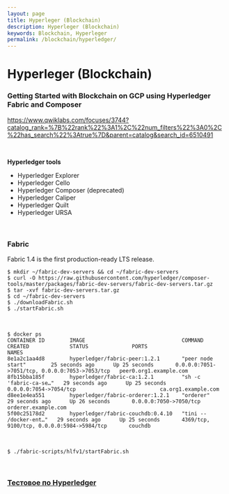```yaml
---
layout: page
title: Hyperleger (Blockchain)
description: Hyperleger (Blockchain)
keywords: Blockchain, Hyperleger
permalink: /blockchain/hyperledger/
---
```


# Hyperleger (Blockchain)

### Getting Started with Blockchain on GCP using Hyperledger Fabric and Composer

https://www.qwiklabs.com/focuses/3744?catalog_rank=%7B%22rank%22%3A1%2C%22num_filters%22%3A0%2C%22has_search%22%3Atrue%7D&parent=catalog&search_id=6510491

<!--

<br/>

VS Code extension: IBM Blockchain Platform

Install the VSCode and IBM Blockchain Platform called VSCode
extension.
• Use the keyboard shortcut Shift + CMD + P to bring up the command
palette and select IBM Blockchain Platform: Create Smart Contract
Project from the dropdown.
• Click JavaScript from the dropdown.
• Create a new folder and name it whatever you want, e.g., TestContract.
• Start by creating a new folder and open it. Next, from the dropdown on
left top, click Add to Workspace.
• Check the smart contract lib/my-contract.js in this location.

-->

<br/>

**Hyperledger tools**

- Hyperledger Explorer
- Hyperledger Cello
- Hyperledger Composer (deprecated)
- Hyperledger Caliper
- Hyperledger Quilt
- Hyperledger URSA

<br/>

### Fabric

Fabric 1.4 is the first production-ready LTS release.

    $ mkdir ~/fabric-dev-servers && cd ~/fabric-dev-servers
    $ curl -O https://raw.githubusercontent.com/hyperledger/composer-tools/master/packages/fabric-dev-servers/fabric-dev-servers.tar.gz
    $ tar -xvf fabric-dev-servers.tar.gz
    $ cd ~/fabric-dev-servers
    $ ./downloadFabric.sh
    $ ./startFabric.sh

<br/>

    $ docker ps
    CONTAINER ID        IMAGE                               COMMAND                  CREATED             STATUS              PORTS                                            NAMES
    8e1a2c1aa4d8        hyperledger/fabric-peer:1.2.1       "peer node start"        25 seconds ago      Up 25 seconds       0.0.0.0:7051->7051/tcp, 0.0.0.0:7053->7053/tcp   peer0.org1.example.com
    8fb15bba185f        hyperledger/fabric-ca:1.2.1         "sh -c 'fabric-ca-se…"   29 seconds ago      Up 25 seconds       0.0.0.0:7054->7054/tcp                           ca.org1.example.com
    d8ee1e4ea551        hyperledger/fabric-orderer:1.2.1    "orderer"                29 seconds ago      Up 26 seconds       0.0.0.0:7050->7050/tcp                           orderer.example.com
    5f00c25178d2        hyperledger/fabric-couchdb:0.4.10   "tini -- /docker-ent…"   29 seconds ago      Up 25 seconds       4369/tcp, 9100/tcp, 0.0.0.0:5984->5984/tcp       couchdb

<br/>

    $ ./fabric-scripts/hlfv1/startFabric.sh

<br/>

### [Тестовое по Hyperledger](/blockchain/hyperledger/test-taks/)
